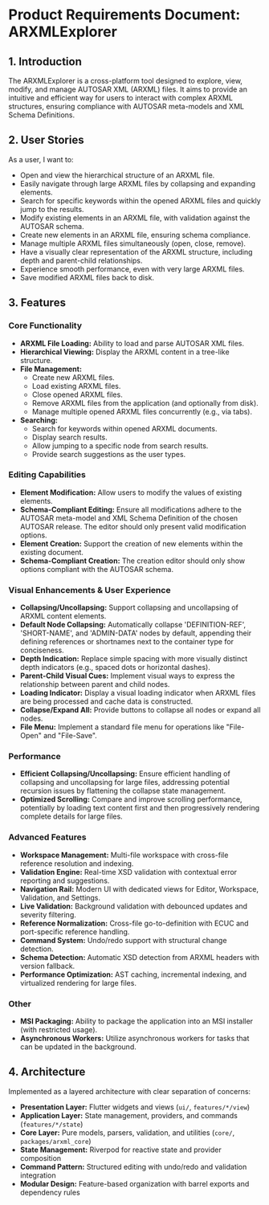 # Product Requirements Document: ARXMLExplorer

## 1. Introduction
The ARXMLExplorer is a cross-platform tool designed to explore, view, modify, and manage AUTOSAR XML (ARXML) files. It aims to provide an intuitive and efficient way for users to interact with complex ARXML structures, ensuring compliance with AUTOSAR meta-models and XML Schema Definitions.

## 2. User Stories
As a user, I want to:
- Open and view the hierarchical structure of an ARXML file.
- Easily navigate through large ARXML files by collapsing and expanding elements.
- Search for specific keywords within the opened ARXML files and quickly jump to the results.
- Modify existing elements in an ARXML file, with validation against the AUTOSAR schema.
- Create new elements in an ARXML file, ensuring schema compliance.
- Manage multiple ARXML files simultaneously (open, close, remove).
- Have a visually clear representation of the ARXML structure, including depth and parent-child relationships.
- Experience smooth performance, even with very large ARXML files.
- Save modified ARXML files back to disk.

## 3. Features

### Core Functionality
- **ARXML File Loading:** Ability to load and parse AUTOSAR XML files.
- **Hierarchical Viewing:** Display the ARXML content in a tree-like structure.
- **File Management:**
    - Create new ARXML files.
    - Load existing ARXML files.
    - Close opened ARXML files.
    - Remove ARXML files from the application (and optionally from disk).
    - Manage multiple opened ARXML files concurrently (e.g., via tabs).
- **Searching:**
    - Search for keywords within opened ARXML documents.
    - Display search results.
    - Allow jumping to a specific node from search results.
    - Provide search suggestions as the user types.

### Editing Capabilities
- **Element Modification:** Allow users to modify the values of existing elements.
- **Schema-Compliant Editing:** Ensure all modifications adhere to the AUTOSAR meta-model and XML Schema Definition of the chosen AUTOSAR release. The editor should only present valid modification options.
- **Element Creation:** Support the creation of new elements within the existing document.
- **Schema-Compliant Creation:** The creation editor should only show options compliant with the AUTOSAR schema.

### Visual Enhancements & User Experience
- **Collapsing/Uncollapsing:** Support collapsing and uncollapsing of ARXML content elements.
- **Default Node Collapsing:** Automatically collapse 'DEFINITION-REF', 'SHORT-NAME', and 'ADMIN-DATA' nodes by default, appending their defining references or shortnames next to the container type for conciseness.
- **Depth Indication:** Replace simple spacing with more visually distinct depth indicators (e.g., spaced dots or horizontal dashes).
- **Parent-Child Visual Cues:** Implement visual ways to express the relationship between parent and child nodes.
- **Loading Indicator:** Display a visual loading indicator when ARXML files are being processed and cache data is constructed.
- **Collapse/Expand All:** Provide buttons to collapse all nodes or expand all nodes.
- **File Menu:** Implement a standard file menu for operations like "File-Open" and "File-Save".

### Performance
- **Efficient Collapsing/Uncollapsing:** Ensure efficient handling of collapsing and uncollapsing for large files, addressing potential recursion issues by flattening the collapse state management.
- **Optimized Scrolling:** Compare and improve scrolling performance, potentially by loading text content first and then progressively rendering complete details for large files.

### Advanced Features
- **Workspace Management:** Multi-file workspace with cross-file reference resolution and indexing.
- **Validation Engine:** Real-time XSD validation with contextual error reporting and suggestions.
- **Navigation Rail:** Modern UI with dedicated views for Editor, Workspace, Validation, and Settings.
- **Live Validation:** Background validation with debounced updates and severity filtering.
- **Reference Normalization:** Cross-file go-to-definition with ECUC and port-specific reference handling.
- **Command System:** Undo/redo support with structural change detection.
- **Schema Detection:** Automatic XSD detection from ARXML headers with version fallback.
- **Performance Optimization:** AST caching, incremental indexing, and virtualized rendering for large files.

### Other
- **MSI Packaging:** Ability to package the application into an MSI installer (with restricted usage).
- **Asynchronous Workers:** Utilize asynchronous workers for tasks that can be updated in the background.

## 4. Architecture
Implemented as a layered architecture with clear separation of concerns:
- **Presentation Layer:** Flutter widgets and views (`ui/`, `features/*/view`)
- **Application Layer:** State management, providers, and commands (`features/*/state`)
- **Core Layer:** Pure models, parsers, validation, and utilities (`core/`, `packages/arxml_core`)
- **State Management:** Riverpod for reactive state and provider composition
- **Command Pattern:** Structured editing with undo/redo and validation integration
- **Modular Design:** Feature-based organization with barrel exports and dependency rules
